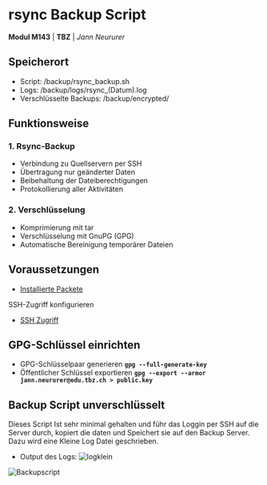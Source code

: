 # rsync Backup Script

**Modul M143** | **TBZ** | *Jann Neururer*


## Speicherort

- Script: /backup/rsync_backup.sh
- Logs: /backup/logs/rsync_(Datum).log
- Verschlüsselte Backups: /backup/encrypted/

## Funktionsweise

### 1. Rsync-Backup

- Verbindung zu Quellservern per SSH
- Übertragung nur geänderter Daten
- Beibehaltung der Dateiberechtigungen
- Protokollierung aller Aktivitäten

### 2. Verschlüsselung

- Komprimierung mit tar
- Verschlüsselung mit GnuPG (GPG)
- Automatische Bereinigung temporärer Dateien

## Voraussetzungen
- [Installierte Packete](Umsetzung.md#installierte-packages)

SSH-Zugriff konfigurieren
- [SSH Zugriff](Umsetzung.md#ssh-keys-generieren)

## GPG-Schlüssel einrichten

- GPG-Schlüsselpaar generieren
**`gpg --full-generate-key`**
- Öffentlicher Schlüssel exportieren 
**`gpg --export --armor jann.neururer@edu.tbz.ch > public.key`**

## Backup Script unverschlüsselt
Dieses Script Ist sehr minimal gehalten und führ das Loggin per SSH auf die Server durch, kopiert die daten und Speichert sie auf den Backup Server. Dazu wird eine Kleine Log Datei geschrieben.
- Output des Logs:
![logklein](https://raw.githubusercontent.com/Jann08/M143_nfs-apache-backup/main/imgs/sentproof.png)

![Backupscript](https://raw.githubusercontent.com/Jann08/M143_nfs-apache-backup/main/imgs/Backupscript.png)

